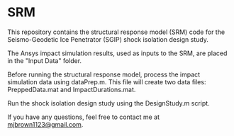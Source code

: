 # SRM
This repository contains the structural response model (SRM) code for the Seismo-Geodetic Ice Penetrator (SGIP) shock isolation design study.

The Ansys impact simulation results, used as inputs to the SRM, are placed in the "Input Data" folder. 

Before running the structural response model, process the impact simulation data using dataPrep.m. This file will create two data files: PreppedData.mat and ImpactDurations.mat.

Run the shock isolation design study using the DesignStudy.m script.

If you have any questions, feel free to contact me at mjbrown1123@gmail.com.
